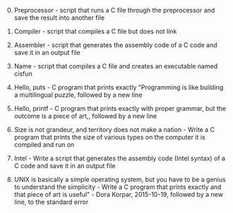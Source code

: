 0. Preprocessor - script that runs a C file through the preprocessor and save the result into another file

1. Compiler - script that compiles a C file but does not link

2. Assembler - script that generates the assembly code of a C code and save it in an output file

3. Name - script that compiles a C file and creates an executable named cisfun

4. Hello, puts - C program that prints exactly "Programming is like building a multilingual puzzle, followed by a new line

5. Hello, printf - C program that prints exactly with proper grammar, but the outcome is a piece of art,, followed by a new line

6. Size is not grandeur, and territory does not make a nation - Write a C program that prints the size of various types on the computer it is compiled and run on

7. Intel - Write a script that generates the assembly code (Intel syntax) of a C code and save it in an output file

8. UNIX is basically a simple operating system, but you have to be a genius to understand the simplicity - Write a C program that prints exactly and that piece of art is useful" - Dora Korpar, 2015-10-19, followed by a new line, to the standard error
